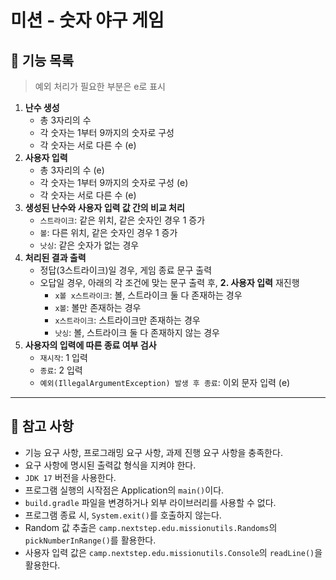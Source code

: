 # 미션 - 숫자 야구 게임

## 📌 기능 목록
> 예외 처리가 필요한 부분은 e로 표시

1. **난수 생성**
    - 총 3자리의 수
    - 각 숫자는 1부터 9까지의 숫자로 구성
    - 각 숫자는 서로 다른 수 (e)
2. **사용자 입력**
    - 총 3자리의 수 (e)
    - 각 숫자는 1부터 9까지의 숫자로 구성 (e)
    - 각 숫자는 서로 다른 수 (e)
3. **생성된 난수와 사용자 입력 값 간의 비교 처리**
    - `스트라이크`: 같은 위치, 같은 숫자인 경우 1 증가
    - `볼`: 다른 위치, 같은 숫자인 경우 1 증가
    - `낫싱`: 같은 숫자가 없는 경우
4. **처리된 결과 출력**
    - 정답(3스트라이크)일 경우, 게임 종료 문구 출력
    - 오답일 경우, 아래의 각 조건에 맞는 문구 출력 후, **2. 사용자 입력** 재진행
        - `x볼 x스트라이크`: 볼, 스트라이크 둘 다 존재하는 경우 
        - `x볼`: 볼만 존재하는 경우 
        - `x스트라이크`: 스트라이크만 존재하는 경우 
        - `낫싱`: 볼, 스트라이크 둘 다 존재하지 않는 경우   
5. **사용자의 입력에 따른 종료 여부 검사**
    - `재시작`: 1 입력
    - `종료`: 2 입력
    - `예외(IllegalArgumentException) 발생 후 종료`: 이외 문자 입력 (e)

***
## 📌 참고 사항

- 기능 요구 사항, 프로그래밍 요구 사항, 과제 진행 요구 사항을 충족한다.
- 요구 사항에 명시된 출력값 형식을 지켜야 한다.
- `JDK 17` 버전을 사용한다.
- 프로그램 실행의 시작점은 Application의 `main()`이다.
- `build.gradle` 파일을 변경하거나 외부 라이브러리를 사용할 수 없다.
- 프로그램 종료 시, `System.exit()`를 호출하지 않는다.
- Random 값 추출은 `camp.nextstep.edu.missionutils.Randoms`의 `pickNumberInRange()`를 활용한다.
- 사용자 입력 값은 `camp.nextstep.edu.missionutils.Console`의 `readLine()`을 활용한다.
